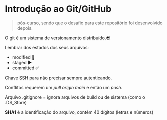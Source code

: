 # Introdução ao Git/GitHub

> pós-curso, sendo que o desafio para este repositório foi desenvolvido depois.

O git é um sistema de versionamento distribuído.😎

Lembrar dos estados dos seus arquivos:
* modified 🔄
* staged ▶️
* committed ✅

Chave SSH para não precisar sempre autenticando.

Conflitos requerem um _pull origin main_ e então um _push_.

Arquivo .gitignore = ignora arquivos de build ou de sistema (como o .DS_Store)

**SHA1** é a identificação do arquivo, contém 40 dígitos (letras e números)